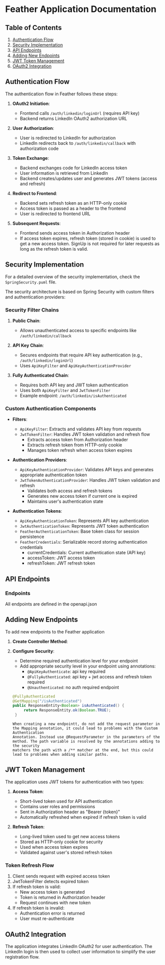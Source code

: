 # Feather Application Documentation

## Table of Contents

1. [Authentication Flow](#authentication-flow)
2. [Security Implementation](#security-implementation)
3. [API Endpoints](#api-endpoints)
4. [Adding New Endpoints](#adding-new-endpoints)
5. [JWT Token Management](#jwt-token-management)
6. [OAuth2 Integration](#oauth2-integration)

## Authentication Flow

The authentication flow in Feather follows these steps:

1. **OAuth2 Initiation**:
    - Frontend calls `/auth/linkedin/loginUrl` (requires API key)
    - Backend returns LinkedIn OAuth2 authorization URL

2. **User Authorization**:
    - User is redirected to LinkedIn for authorization
    - LinkedIn redirects back to `/auth/linkedin/callback` with authorization code

3. **Token Exchange**:
    - Backend exchanges code for LinkedIn access token
    - User information is retrieved from LinkedIn
    - Backend creates/updates user and generates JWT tokens (access and refresh)

4. **Redirect to Frontend**:
    - Backend sets refresh token as an HTTP-only cookie
    - Access token is passed as a header to the frontend
    - User is redirected to frontend URL

5. **Subsequent Requests**:
    - Frontend sends access token in Authorization header
    - If access token expires, refresh token (stored in cookie) is used to get a new access token. SignUp is not required for later requests as long as the
      refresh token is valid.

## Security Implementation

For a detailed overview of the security implementation, check the `SpringSecurity.puml` file.

The security architecture is based on Spring Security with custom filters and authentication providers:

### Security Filter Chains

1. **Public Chain**:
    - Allows unauthenticated access to specific endpoints like `/auth/linkedin/callback`

2. **API Key Chain**:
    - Secures endpoints that require API key authentication (e.g., `/auth/linkedin/loginUrl`)
    - Uses `ApiKeyFilter` and `ApiKeyAuthenticationProvider`

3. **Fully Authenticated Chain**:
    - Requires both API key and JWT token authentication
    - Uses both `ApiKeyFilter` and `JwtTokenFilter`
    - Example endpoint: `/auth/linkedin/isAuthenticated`

### Custom Authentication Components

- **Filters**:
    - `ApiKeyFilter`: Extracts and validates API key from requests
    - `JwtTokenFilter`: Handles JWT token validation and refresh flow
        - Extracts access token from Authorization header
        - Extracts refresh token from HTTP-only cookie
        - Manages token refresh when access token expires

- **Authentication Providers**:
    - `ApiKeyAuthenticationProvider`: Validates API keys and generates appropriate authentication token
    - `JwtTokenAuthenticationProvider`: Handles JWT token validation and refresh
        - Validates both access and refresh tokens
        - Generates new access token if current one is expired
        - Maintains user's authentication state

- **Authentication Tokens**:
    - `ApiKeyAuthenticationToken`: Represents API key authentication
    - `JwtAuthenticationToken`: Represents JWT token authentication
    - `FeatherAuthenticationToken`: Base token class for session persistence
    - `FeatherCredentials`: Serializable record storing authentication credentials
        - currentCredentials: Current authentication state (API key)
        - accessToken: JWT access token
        - refreshToken: JWT refresh token

## API Endpoints

### Endpoints

All endpoints are defined in the openapi.json

## Adding New Endpoints

To add new endpoints to the Feather application

1. **Create Controller Method**:

2. **Configure Security**:
    - Determine required authentication level for your endpoint
    - Add appropriate security level in your endpoint using annotations:
        - `@ApiKeyAuthenticate`: api key required
        - `@FullyAuthenticated`: api key + jwt access and refresh token required
        - `@Unauthenticated`: no auth required endpoint
    ```java
    @FullyAuthenticated
    @GetMapping("/isAuthenticated")
    public ResponseEntity<Boolean> isAuthenticated() {
         return ResponseEntity.ok(Boolean.TRUE);
     }
     ```

    ```
    When creating a new endpointt, do not add the request parameter in the Mapping annotation, it could lead to problems with the Custom Authentication 
   Annotation. Instead use @RequestParameter in the parameters of the method. The path variable is resolved by the annotations adding to the security 
   matchers the path with a /** matcher at the end, but this could lead to problems when adding similar paths.
    ```

## JWT Token Management

The application uses JWT tokens for authentication with two types:

1. **Access Token**:
    - Short-lived token used for API authentication
    - Contains user roles and permissions
    - Sent in Authorization header as "Bearer {token}"
    - Automatically refreshed when expired if refresh token is valid

2. **Refresh Token**:
    - Long-lived token used to get new access tokens
    - Stored as HTTP-only cookie for security
    - Used when access token expires
    - Validated against user's stored refresh token

### Token Refresh Flow

1. Client sends request with expired access token
2. JwtTokenFilter detects expired token
3. If refresh token is valid:
    - New access token is generated
    - Token is returned in Authorization header
    - Request continues with new token
4. If refresh token is invalid:
    - Authentication error is returned
    - User must re-authenticate

## OAuth2 Integration

The application integrates LinkedIn OAuth2 for user authentication. The LinkedIn login is then used to collect user information to simplify the user
registration flow.